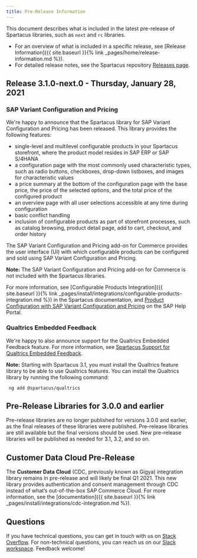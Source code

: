 ```yaml
---
title: Pre-Release Information
---
```


This document describes what is included in the latest pre-release of Spartacus libraries, such as `next` and `rc` libraries.

- For an overview of what is included in a specific release, see [Release Information]({{ site.baseurl }}{% link _pages/home/release-information.md %}).
- For detailed release notes, see the Spartacus repository [Releases page](https://github.com/SAP/spartacus/releases).

## Release 3.1.0-next.0 - Thursday, January 28, 2021

### SAP Variant Configuration and Pricing

We're happy to announce that the Spartacus library for SAP Variant Configuration and Pricing has been released. This library provides the following features:

- single-level and multilevel configurable products in your Spartacus storefront, where the product model resides in SAP ERP or SAP S/4HANA
- a configuration page with the most commonly used characteristic types, such as radio buttons, checkboxes, drop-down listboxes, and images for characteristic values
- a price summary at the bottom of the configuration page with the base price, the price of the selected options, and the total price of the configured product
- an overview page with all user selections accessible at any time during configuration
- basic conflict handling
- inclusion of configurable products as part of storefront processes, such as catalog browsing, product detail page, add to cart, checkout, and order history

The SAP Variant Configuration and Pricing add-on for Commerce provides the user interface (UI) with which configurable products can be configured and sold using SAP Variant Configuration and Pricing.

**Note:** The SAP Variant Configuration and Pricing add-on for Commerce is not included with the Spartacus libraries.

For more information, see [Configurable Products Integration]({{ site.baseurl }}{% link _pages/install/integrations/configurable-products-integration.md %}) in the Spartacus documentation, and [Product Configuration with SAP Variant Configuration and Pricing](https://help.sap.com/viewer/80c3212d1d4646c5b91db43b84e9db47/latest/en-US) on the SAP Help Portal.

### Qualtrics Embedded Feedback

We're happy to also announce support for the Qualtrics Embedded Feedback feature. For more information, see [Spartacus Support for Qualtrics Embedded Feedback](https://github.com/SAP/spartacus-docs/blob/develop/_pages/install/integrations/qualtrics-integration.md#spartacus-support-for-qualtrics-embedded-feedback).

**Note:** Starting with Spartacus 3.1, you must install the Qualtrics feature library to be able to use Qualtrics features. You can install the Qualtrics library by running the following command:

```shell
 ng add @spartacus/qualtrics
 ```

## Pre-Release Libraries for 3.0.0 and earlier

Pre-release libraries are no longer published for versions 3.0.0 and earlier, as the final releases of these libraries were published. Pre-release libraries are still available but the final versions should be used. New pre-release libraries will be published as needed for 3.1, 3.2, and so on.

## Customer Data Cloud Pre-Release

The **Customer Data Cloud** (CDC, previously known as Gigya) integration library remains in pre-release and will likely be final Q1 2021. This new library provides authentication and consent management through CDC instead of what’s out-of-the-box SAP Commerce Cloud. For more information, see the [documentation]({{ site.baseurl }}{% link _pages/install/integrations/cdc-integration.md %}).

## Questions

If you have technical questions, you can get in touch with us on [Stack Overflow](https://stackoverflow.com/questions/tagged/spartacus-storefront). For non-technical questions, you can reach us on our [Slack workspace](https://join.slack.com/t/spartacus-storefront/shared_invite/zt-jekftqo0-HP6xt6IF~ffVB2cGG66fcQ). Feedback welcome!

